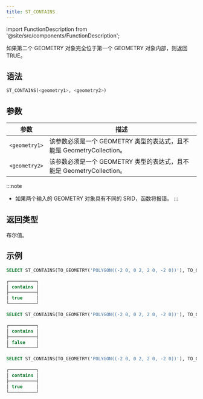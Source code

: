 ```yaml
---
title: ST_CONTAINS
---
```

import FunctionDescription from '@site/src/components/FunctionDescription';

<FunctionDescription description="引入或更新于：v1.2.564"/>

如果第二个 GEOMETRY 对象完全位于第一个 GEOMETRY 对象内部，则返回 TRUE。

## 语法

```sql
ST_CONTAINS(<geometry1>, <geometry2>)
```

## 参数

| 参数          | 描述                                                                                  |
|---------------|--------------------------------------------------------------------------------------|
| `<geometry1>` | 该参数必须是一个 GEOMETRY 类型的表达式，且不能是 GeometryCollection。                |
| `<geometry2>` | 该参数必须是一个 GEOMETRY 类型的表达式，且不能是 GeometryCollection。                |

:::note
- 如果两个输入的 GEOMETRY 对象具有不同的 SRID，函数将报错。
:::

## 返回类型

布尔值。

## 示例

```sql
SELECT ST_CONTAINS(TO_GEOMETRY('POLYGON((-2 0, 0 2, 2 0, -2 0))'), TO_GEOMETRY('POLYGON((-1 0, 0 1, 1 0, -1 0))')) AS contains

┌──────────┐
│ contains │
├──────────┤
│ true     │
└──────────┘

SELECT ST_CONTAINS(TO_GEOMETRY('POLYGON((-2 0, 0 2, 2 0, -2 0))'), TO_GEOMETRY('LINESTRING(-1 1, 0 2, 1 1)')) AS contains

┌──────────┐
│ contains │
├──────────┤
│ false    │
└──────────┘

SELECT ST_CONTAINS(TO_GEOMETRY('POLYGON((-2 0, 0 2, 2 0, -2 0))'), TO_GEOMETRY('LINESTRING(-2 0, 0 0, 0 1)')) AS contains

┌──────────┐
│ contains │
├──────────┤
│ true     │
└──────────┘

```